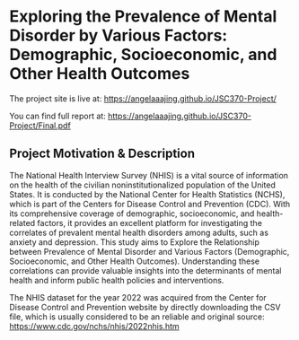 # Exploring the Prevalence of Mental Disorder by Various Factors: Demographic, Socioeconomic, and Other Health Outcomes

The project site is live at: <https://angelaaajing.github.io/JSC370-Project/>

You can find full report at: <https://angelaaajing.github.io/JSC370-Project/Final.pdf>

## Project Motivation & Description

The National Health Interview Survey (NHIS) is a vital source of information on the health of the civilian noninstitutionalized population of the United States. It is conducted by the National Center for Health Statistics (NCHS), which is part of the Centers for Disease Control and Prevention (CDC). With its comprehensive coverage of demographic, socioeconomic, and health-related factors, it provides an excellent platform for investigating the correlates of prevalent mental health disorders among adults, such as anxiety and depression. This study aims to Explore the Relationship between Prevalence of Mental Disorder and Various Factors (Demographic, Socioeconomic, and Other Health Outcomes). Understanding these correlations can provide valuable insights into the determinants of mental health and inform public health policies and interventions.

The NHIS dataset for the year 2022 was acquired from the Center for Disease Control and Prevention website by directly downloading the CSV file, which is usually considered to be an reliable and original source: <https://www.cdc.gov/nchs/nhis/2022nhis.htm>
